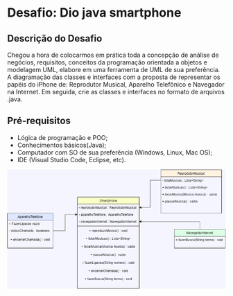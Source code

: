 # Desafio: Dio  java smartphone


## Descrição do Desafio

Chegou a hora de colocarmos em prática toda a concepção de análise de negócios, requisitos, conceitos da programação orientada a objetos e modelagem UML, elabore em uma ferramenta de UML de sua preferência. A diagramação das classes e interfaces com a proposta de representar os papéis do iPhone de: Reprodutor Musical, Aparelho Telefônico e Navegador na Internet. Em seguida, crie as classes e interfaces no formato de arquivos .java.

## Pré-requisitos

- Lógica de programação e POO;
- Conhecimentos básicos(Java);
- Computador com SO de sua preferência (Windows, Linux, Mac OS);
- IDE (Visual Studio Code, Eclipse, etc).

![Nome da Imagem](smart.drawio.png)
